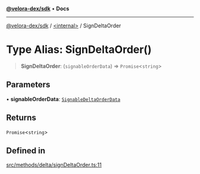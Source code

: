 [**@velora-dex/sdk**](../../README.md) • **Docs**

***

[@velora-dex/sdk](../../globals.md) / [\<internal\>](../README.md) / SignDeltaOrder

# Type Alias: SignDeltaOrder()

> **SignDeltaOrder**: (`signableOrderData`) => `Promise`\<`string`\>

## Parameters

• **signableOrderData**: [`SignableDeltaOrderData`](../../type-aliases/SignableDeltaOrderData.md)

## Returns

`Promise`\<`string`\>

## Defined in

[src/methods/delta/signDeltaOrder.ts:11](https://github.com/VeloraDEX/paraswap-sdk/blob/feat/velora/src/methods/delta/signDeltaOrder.ts#L11)

